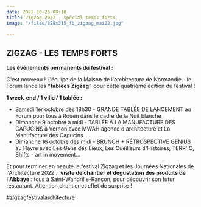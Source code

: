 ```yaml
---
date: 2022-10-25 08:10
title: Zigzag 2022 - spécial temps forts
image: "/files/828x315_fb_zigzag_mai22.jpg"

---
```

## ZIGZAG - LES TEMPS FORTS

**Les événements permanents du festival :**

C'est nouveau ! L'équipe de la Maison de l'architecture de Normandie - le Forum lance les **"tablées Zigzag"** pour cette quatrième édition du festival !

**1 week-end / 1 ville / 1 tablée :**

* Samedi 1er octobre dès 18h30 - GRANDE TABLÉE DE LANCEMENT au Forum pour tous à Rouen dans le cadre de la Nuit blanche
* Dimanche 9 octobre à midi - TABLÉE À LA MANUFACTURE DES CAPUCINS à Vernon avec MWAH agence d'architecture et La Manufacture des Capucins
* Dimanche 16 octobre dès midi - BRUNCH + RÉTROSPECTIVE GENIUS au Havre avec Les Gens des Lieux, Les Cueilleurs d'Histoires, TERR' O, Shifts - art in movement... 

Et pour terminer en beauté le festival Zigzag et les Journées Nationales de l'Architecture 2022... **visite de chantier et dégustation des produits de l'Abbaye** : tous à Saint-Wandrille-Rançon, pour découvrir son futur restaurant. Attention chantier et effet de surprise ! 

[#zigzagfestivalarchitecture]()